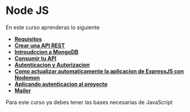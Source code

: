 # Node JS

En este curso aprenderas lo siguiente

- [**Requisitos**]( #requisitos )
- [**Crear una API REST**](./NodeJS-creacion-de-api-rest/NodeJS.md)
- [**Introudccion a MongoDB**](./intro-mongodb/mongoDB.md)
- [**Consumir tu API**](./consumiendo-API/consumiendo-API.md)
- [**Autenticacion y Autorizacion**](./autenticacion-y-autorizacion/autenticacion-y-autorizacion.md)
- [**Como actualizar automaticamente la aplicacion de ExpressJS con Nodemon**](./nodemon/actualizar-automatico-nodemon.md)
- [**Aplicando autenticacion al proyecto**](./aplicando-autenticacion/aplicando-autenticacion.md)
- [**Mailer**](./mailer/mailer.md)

Para este curso ya debes tener las bases necesarias de JavaScript
